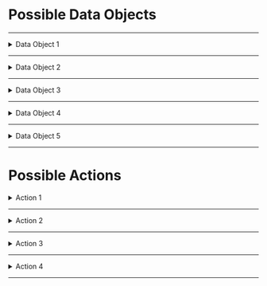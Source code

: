 
# Possible Data Objects


---
<details>
<summary>Data Object 1</summary>

<sub>

```
  int-airports {
      type = CsvFileDataObject
      path = "data/~{id}"
      table {
          db = "default"
          name = "int_airports"
          primaryKey = [ident]
      }
  }

```
</sub>

</details>

---

<details>
<summary>Data Object 2</summary>

<sub>

```
  int_airports {
      type = DeltaLakeTableDataObject
      path = "data/~{id}"
      table {
          db = "default"
          name = "int_airports"
          primaryKey = [ident]
      }
  }
```

</sub>

</details>

---

<details>
<summary>Data Object 3</summary>

<sub>

```
  btl_elevation { 
    type = CsvFileDataObject
    sparkRepartition { #This will create only one .csv file and not many!
      numberOfTasksPerPartition=1
      filename="elevation.csv"
    }
    csvOptions {
      mode=failfast
    }
  }
```
</sub>

</details>

---


<details>
<summary>Data Object 4</summary>

<sub>

```
  btl_airports_elevation { 
    type = CsvFileDataObject
    path = ${env.datalakeprefix}"/~{id}"
    sparkRepartition { #This will create only one .csv file and not many!
      numberOfTasksPerPartition=1
      filename="elevation.csv"
    }
    csvOptions {
      mode=failfast
    }
  }
```
</sub>

</details>

---

<details>
<summary>Data Object 5</summary>

<sub>

```
  int-airports-table {
    type = JDBCTableDataObject
    csvOptions {
      mode=failfast 
    }
  }
```
</sub>

</details>

---

#  Possible Actions

<details>
<summary>Action 1</summary>

<sub>

```
  export-elevations {
    type = CopyAction
    inputId = btl_airports_elevation
    outputId = stg_airports
    transformers = [{
      type = SQLDfTransformer
      code = "select name, elevation_ft, (elevation_ft / 3.281) as elevation_meters from stg_airports" #Tricky, do not use comma but decimal point ;-)
    }]
  }
```
</sub>

</details>

---

<details>
<summary>Action 2</summary>

<sub>

```
  export-airport-elevations {
    type = CopyAction
    inputId = stg_airports
    outputId = btl_airports_elevation
    transformers = [{
      type = SQLDfTransformer
      code = "select name, elevation_ft, (elevation_ft / 3.281) as elevation_meters from stg_airports" #Tricky, do not use comma but decimal point ;-)
    }]
  }
```
</sub>

</details>

---

<details>
<summary>Action 3</summary>

<sub>

```
  transform-airports {
    type = HistorizeAction
    inputId = stg_airports
    outputId = int_airports
    transformers = [{
      type = SQLDfTransformer
      SQLScript = "select ident, name, latitude_deg, longitude_deg from stg_airports"
    }]
  }
```
</sub>

</details>

---

<details>
<summary>Action 4</summary>

<sub>

```
  historize-airports {
    type = HistorizeAction
    inputId = stg_airports
    outputId = int_airports
    transformers = [{
      type = SQLDfTransformer
      code = "select ident, name, latitude_deg, longitude_deg from stg_airports"
    }]
  }
```
</sub>

</details>

---



